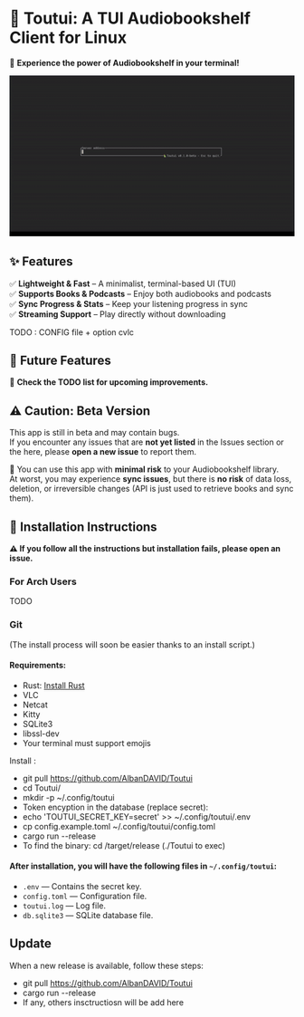 # 🦜 Toutui: A TUI Audiobookshelf Client for Linux  
🚀 **Experience the power of Audiobookshelf in your terminal!**  

![🎬 Demo](assets/demo_1.gif)  

## ✨ Features  
✅ **Lightweight & Fast** – A minimalist, terminal-based UI (TUI)  
✅ **Supports Books & Podcasts** – Enjoy both audiobooks and podcasts  
✅ **Sync Progress & Stats** – Keep your listening progress in sync  
✅ **Streaming Support** – Play directly without downloading  

TODO : CONFIG file + option cvlc

## 🔮 Future Features  
🚧 **Check the TODO list for upcoming improvements.**  

## ⚠️ Caution: Beta Version  
This app is still in beta and may contain bugs.  
If you encounter any issues that are **not yet listed** in the Issues section or the here, please **open a new issue** to report them.  

🔐 You can use this app with **minimal risk** to your Audiobookshelf library.  
At worst, you may experience **sync issues**, but there is **no risk** of data loss, deletion, or irreversible changes (API is just used to retrieve books and sync them).

## 🚨 Installation Instructions

**⚠️ If you follow all the instructions but installation fails, please open an issue.**

### For Arch Users
TODO

### Git
(The install process will soon be easier thanks to an install script.)

#### **Requirements:**
- Rust: [Install Rust](https://www.rust-lang.org/tools/install)
- VLC
- Netcat
- Kitty
- SQLite3
- libssl-dev
- Your terminal must support emojis

Install : 
- git pull https://github.com/AlbanDAVID/Toutui
- cd Toutui/
- mkdir -p ~/.config/toutui
- Token encyption in the database (replace secret):
- echo 'TOUTUI_SECRET_KEY=secret' >> ~/.config/toutui/.env
- cp config.example.toml ~/.config/toutui/config.toml
- cargo run --release
- To find the binary: cd /target/release (./Toutui to exec)

#### After installation, you will have the following files in `~/.config/toutui`:
- `.env` — Contains the secret key.
- `config.toml` — Configuration file.
- `toutui.log` — Log file.
- `db.sqlite3` — SQLite database file.

## Update

When a new release is available, follow these steps:

- git pull https://github.com/AlbanDAVID/Toutui
- cargo run --release
- If any, others insctructiosn will be add here



